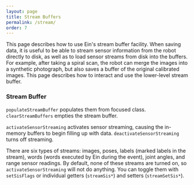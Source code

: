 ```yaml
---
layout: page
title: Stream Buffers
permalink: /stream/
order: 7
---
```


This page describes how to use Ein's stream buffer facility.  When
saving data, it is useful to be able to stream sensor information from
the robot directly to disk, as well as to load sensor streams from
disk into the buffers.  For example, after taking a spiral scan, the
robot can merge the images into a synthetic photograph, but also saves
a buffer of the original calibrated images.  This page describes how
to interact and use the lower-level stream buffer.



### Stream Buffer

`populateStreamBuffer` populates them from focused class.  `clearStreamBuffers` empties the stream buffer.  




`activateSensorStreaming` activates sensor streaming, causing the
in-memory buffers to begin filling up with data.
`deactivateSensorStreaming` turns off streaming.

There are six types of streams: images, poses, labels (marked labels
in the stream), words (words executed by Ein during the event), joint
angles, and range sensor readings.  By default, none of these streams
are turned on, so `activateSensorStreaming` will not do anything.  You
can toggle them with `setSisFlags` or individual getters
(`streamSis*`) and setters (`streamSetSis*`).  